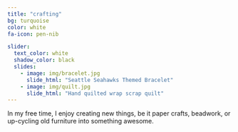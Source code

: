```yaml
---
title: "crafting"
bg: turquoise
color: white
fa-icon: pen-nib

slider:
  text_color: white
  shadow_color: black
  slides: 
    - image: img/bracelet.jpg
      slide_html: "Seattle Seahawks Themed Bracelet"
    - image: img/quilt.jpg
      slide_html: "Hand quilted wrap scrap quilt"
---
```


In my free time, I enjoy creating new things, be it paper crafts, beadwork, or up-cycling old furniture into something awesome.
